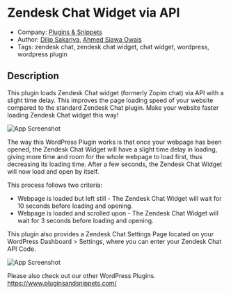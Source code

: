 
# Zendesk Chat Widget via API






- Company: [Plugins & Snippets](https://www.pluginsandsnippets.com/)
- Author: [Dilip Sakariya](https://github.com/dilipsakariya), [Ahmed Siawa Owais](https://github.com/siawaahmed)
- Tags: zendesk chat, zendesk chat widget, chat widget, wordpress, wordpress plugin


## Description

This plugin loads Zendesk Chat widget (formerly Zopim chat) via API with a slight time delay. This improves the page loading speed of your website compared to the standard Zendesk Chat plugin. Make your website faster loading Zendesk Chat widget this way!

![App Screenshot](https://www.pluginsandsnippets.com/wp-content/uploads/2022/03/Zendesk-Chat-Widget-Time-Delay-in-Loading.gif)

The way this WordPress Plugin works is that once your webpage has been opened, the Zendesk Chat Widget will have a slight time delay in loading, giving more time and room for the whole webpage to load first, thus decreasing its loading time. After a few seconds, the Zendesk Chat Widget will now load and open by itself.

This process follows two criteria:

- Webpage is loaded but left still - The Zendesk Chat Widget will wait for 10 seconds before loading and opening.
- Webpage is loaded and scrolled upon - The Zendesk Chat Widget will wait for 3 seconds before loading and opening.


This plugin also provides a Zendesk Chat Settings Page located on your WordPress Dashboard > Settings, where you can enter your Zendesk Chat API Code.



![App Screenshot](https://www.pluginsandsnippets.com/wp-content/uploads/2022/03/Zendesk-Chat-Settings.jpg)

Please also check out our other WordPress Plugins.
https://www.pluginsandsnippets.com/
